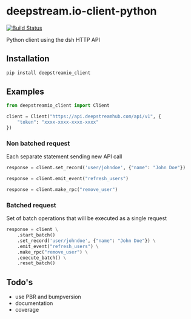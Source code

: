 # deepstream.io-client-python

[![Build Status](https://travis-ci.org/VojtechBartos/deepstream.io-client-python.svg?branch=master)](https://travis-ci.org/VojtechBartos/deepstream.io-client-python)

Python client using the dsh HTTP API

## Installation

```sh
pip install deepstreamio_client
```

## Examples

```py
from deepstreamio_client import Client

client = Client("https://api.deepstreamhub.com/api/v1", {
    "token": "xxxx-xxxx-xxxx-xxxx"
})
```

### Non batched request

Each separate statement sending new API call

```py
response = client.set_record('user/johndoe', {"name": "John Doe"})

response = client.emit_event("refresh_users")

response = client.make_rpc("remove_user")
```

### Batched request

Set of batch operations that will be executed as a single request

```py
response = client \
    .start_batch()
    .set_record('user/johndoe', {"name": "John Doe"}) \
    .emit_event("refresh_users") \
    .make_rpc("remove_user") \
    .execute_batch() \
    .reset_batch()
```

## Todo's

- use PBR and bumpversion
- documentation
- coverage
